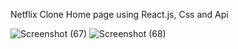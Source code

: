 Netflix Clone Home page using React.js, Css and Api

![Screenshot (67)](https://user-images.githubusercontent.com/79130537/177534469-392ff16b-3054-4a32-9424-ec7df6b0800f.png)
![Screenshot (68)](https://user-images.githubusercontent.com/79130537/177534489-fa63973a-e15c-4ddf-95a0-fbf2734501b9.png)
